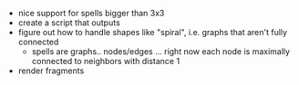 
- nice support for spells bigger than 3x3
- create a script that outputs
- figure out how to handle shapes like "spiral", i.e. graphs that aren't fully connected
    - spells are graphs.. nodes/edges ... right now each node is maximally connected to neighbors with distance 1
- render fragments

